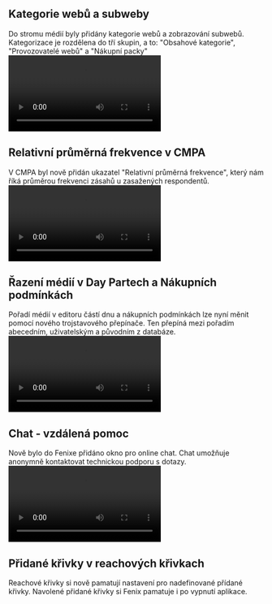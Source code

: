 ﻿---
categories: [fenix]
layout: fenix
---
## Kategorie webů a subweby
Do stromu médií byly přidány kategorie webů a zobrazování subwebů.
Kategorizace je rozdělena do tří skupin, a to: "Obsahové kategorie", "Provozovatelé webů" a "Nákupní packy"
<video src="{{site.url}}/data/kategorie.mp4" type="video/mp4" controls></video>

## Relativní průměrná frekvence v CMPA
V CMPA byl nově přidán ukazatel "Relativní průměrná frekvence", který nám říká průměrou frekvenci zásahů u zasažených respondentů.
<video src="{{site.url}}/data/Rel_frekvece.mp4" type="video/mp4" controls></video>

## Řazení médií v Day Partech a Nákupních podmínkách
Pořadí médií v editoru částí dnu a nákupních podmínkách lze nyní měnit pomocí nového trojstavového přepínače. 
Ten přepíná mezi pořadím abecedním, uživatelským a původním z databáze.
<video src="{{site.url}}/data/razeni.mp4" type="video/mp4" controls></video>

## Chat - vzdálená pomoc
Nově bylo do Fenixe přidáno okno pro online chat. Chat umožňuje anonymně kontaktovat technickou podporu s dotazy.
<video src="{{site.url}}/data/chat.mp4" type="video/mp4" controls></video>

## Přidané křivky v reachových křivkach
Reachové křivky si nově pamatují nastavení pro nadefinované přídané křivky. Navolené přidané křivky si Fenix pamatuje i po vypnutí aplikace.
